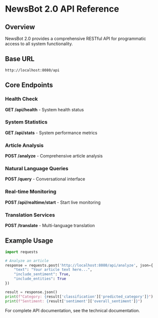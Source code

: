 # NewsBot 2.0 API Reference

## Overview

NewsBot 2.0 provides a comprehensive RESTful API for programmatic access to all system functionality.

## Base URL
```
http://localhost:8080/api
```

## Core Endpoints

### Health Check
**GET /api/health** - System health status

### System Statistics  
**GET /api/stats** - System performance metrics

### Article Analysis
**POST /analyze** - Comprehensive article analysis

### Natural Language Queries
**POST /query** - Conversational interface

### Real-time Monitoring
**POST /api/realtime/start** - Start live monitoring

### Translation Services
**POST /translate** - Multi-language translation

## Example Usage

```python
import requests

# Analyze an article
response = requests.post('http://localhost:8080/api/analyze', json={
    "text": "Your article text here...",
    "include_sentiment": True,
    "include_entities": True
})

result = response.json()
print(f"Category: {result['classification']['predicted_category']}")
print(f"Sentiment: {result['sentiment']['overall_sentiment']}")
```

For complete API documentation, see the technical documentation.

